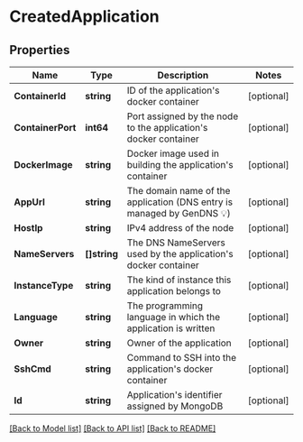 # CreatedApplication

## Properties

Name | Type | Description | Notes
------------ | ------------- | ------------- | -------------
**ContainerId** | **string** | ID of the application&#39;s docker container | [optional] 
**ContainerPort** | **int64** | Port assigned by the node to the application&#39;s docker container | [optional] 
**DockerImage** | **string** | Docker image used in building the application&#39;s container | [optional] 
**AppUrl** | **string** | The domain name of the application (DNS entry is managed by GenDNS 💡) | [optional] 
**HostIp** | **string** | IPv4 address of the node | [optional] 
**NameServers** | **[]string** | The DNS NameServers used by the application&#39;s docker container | [optional] 
**InstanceType** | **string** | The kind of instance this application belongs to | [optional] 
**Language** | **string** | The programming language in which the application is written | [optional] 
**Owner** | **string** | Owner of the application | [optional] 
**SshCmd** | **string** | Command to SSH into the application&#39;s docker container | [optional] 
**Id** | **string** | Application&#39;s identifier assigned by MongoDB | [optional] 

[[Back to Model list]](../README.md#documentation-for-models) [[Back to API list]](../README.md#documentation-for-api-endpoints) [[Back to README]](../README.md)



